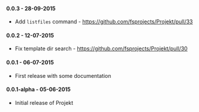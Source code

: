 #### 0.0.3 - 28-09-2015
* Add `listfiles` command - https://github.com/fsprojects/Projekt/pull/33

#### 0.0.2 - 12-07-2015
* Fix template dir search - https://github.com/fsprojects/Projekt/pull/30

#### 0.0.1 - 06-07-2015
* First release with some documentation

#### 0.0.1-alpha - 05-06-2015
* Initial release of Projekt
